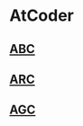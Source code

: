 # AtCoder

## [ABC](https://github.com/KeiTaylor0606/CodingInterview/tree/main/exercises/atcoder/abc)

## [ARC](https://github.com/KeiTaylor0606/CodingInterview/tree/main/exercises/atcoder/arc)

## [AGC](https://github.com/KeiTaylor0606/CodingInterview/tree/main/exercises/atcoder/agc)